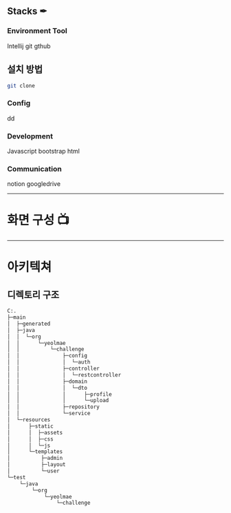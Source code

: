 Stacks ✒
---
### Environment Tool
Intellij git gthub

## 설치 방법
```bash
git clone
```

### Config
dd

### Development
Javascript bootstrap html

### Communication
notion googledrive

---
# 화면 구성 📺

---
# 아키텍쳐
## 디렉토리 구조
```bash
C:.                                  
├─main                               
│  ├─generated                       
│  ├─java                            
│  │  └─org                          
│  │      └─yeolmae                  
│  │          └─challenge            
│  │              ├─config           
│  │              │  └─auth          
│  │              ├─controller       
│  │              │  └─restcontroller
│  │              ├─domain           
│  │              │  └─dto           
│  │              │      ├─profile   
│  │              │      └─upload
│  │              ├─repository
│  │              └─service
│  └─resources
│      ├─static
│      │  ├─assets
│      │  ├─css
│      │  └─js
│      └─templates
│          ├─admin
│          ├─layout
│          └─user
└─test
    └─java
        └─org
            └─yeolmae
                └─challenge
```
